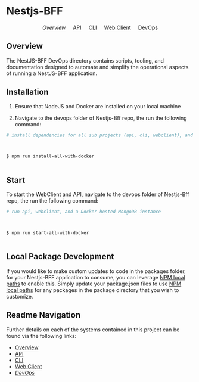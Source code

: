 # Nestjs-BFF

<p align="center">
  <i><a href="../README.md">Overview</a></i>
  &nbsp;&nbsp;&nbsp;
	<a href="../api/README.md">API</a>
  &nbsp;&nbsp;&nbsp;
	<a href="../cli/README.md">CLI</a>
  &nbsp;&nbsp;&nbsp;
	<a href="../webclient/README.md">Web Client</a>
  &nbsp;&nbsp;&nbsp;
	<a href="README.md">DevOps</a>
</p>

## Overview

The NestJS-BFF DevOps directory contains scripts, tooling, and documentation designed to automate and simplify the operational aspects of running a NestJS-BFF application.

## Installation

1.  Ensure that NodeJS and Docker are installed on your local machine

2.  Navigate to the devops folder of Nestjs-Bff repo, the run the following command:

```bash
# install dependencies for all sub projects (api, cli, webclient), and a Docker MongoDB image



$ npm run install-all-with-docker



```

## Start

To start the WebClient and API, navigate to the devops folder of Nestjs-Bff repo, the run the following command:

```bash
# run api, webclient, and a Docker hosted MongoDB instance



$ npm run start-all-with-docker



```

## Local Package Development

If you would like to make custom updates to code in the packages folder, for your Nestjs-BFF application to consume, you can leverage [NPM local paths](https://docs.npmjs.com/files/package.json#local-paths) to enable this.
Simply update your package.json files to use [NPM local paths](https://docs.npmjs.com/files/package.json#local-paths) for any packages in the package directory that you wish to customize.

## Readme Navigation

Further details on each of the systems contained in this project can be found via the following links:

- [Overview](../README.md)
- [API](../api/README.md)
- [CLI](../cli/README.md)
- [Web Client](../README.md)
- _[DevOps](devops/README.md)_
